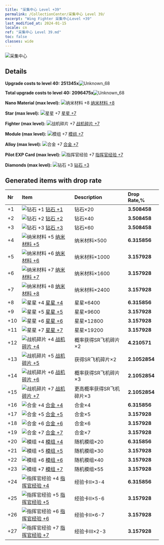 ```yaml
---
title: "采集中心 Level +39"
permalink: /CollectionCenter/采集中心 Level 39/
excerpt: "Wing Fighter 采集中心Level +39"
last_modified_at: 2024-01-15
locale: cn
ref: "采集中心 Level 39.md"
toc: false
classes: wide
---
```



  ![采集中心](/images/bh_img6.png)

## Details

 **Upgrade costs to level 40:** **251345x**![Unknown_68](/images/item/bh_img25_p.png)

 **Total upgrade costs to level 40:** **2096475x**![Unknown_68](/images/item/bh_img25_p.png)

 **Nano Material (max level):** ![纳米材料 +8](/images/cc/CC_Nano_Material_5_p.png) [纳米材料 +8](/cn/CollectionCenter/纳米材料_8/)

 **Star (max level):** ![星星 +7](/images/cc/CC_Star_5_p.png) [星星 +7](/cn/CollectionCenter/星星_7/)

 **Fighter (max level):** ![战机碎片 +7](/images/cc/CC_Fighter_Shard_5_p.png) [战机碎片 +7](/cn/CollectionCenter/战机碎片_7/)

 **Module (max level):** ![模组 +7](/images/cc/CC_Module_5_p.png) [模组 +7](/cn/CollectionCenter/模组_7/)

 **Alloy (max level):** ![合金 +7](/images/cc/CC_Alloy_Plate_5_p.png) [合金 +7](/cn/CollectionCenter/合金_7/)

 **Pilot EXP Card (max level):** ![指挥官经验 +7](/images/cc/CC_Commander_EXP_Card_5_p.png) [指挥官经验 +7](/cn/CollectionCenter/指挥官经验_7/)

 **Diamonds (max level):** ![钻石 +3](/images/cc/CC_Diamond_3_p.png) [钻石 +3](/cn/CollectionCenter/钻石_3/)

## Generated items with drop rate

  |  Nr |     Item   |    Description   |  Drop Rate,% |
  |:----|:-----------|:-----------------|:-------------|
  | +1 | ![钻石 +1](/images/cc/CC_Diamond_1_p.png) [钻石 +1](/cn/CollectionCenter/钻石_1/) | 钻石×20 | **3.508458** |
  | +2 | ![钻石 +2](/images/cc/CC_Diamond_2_p.png) [钻石 +2](/cn/CollectionCenter/钻石_2/) | 钻石×40 | **3.508458** |
  | +3 | ![钻石 +3](/images/cc/CC_Diamond_3_p.png) [钻石 +3](/cn/CollectionCenter/钻石_3/) | 钻石×60 | **3.508458** |
  | +4 | ![纳米材料 +5](/images/cc/CC_Nano_Material_5_p.png) [纳米材料 +5](/cn/CollectionCenter/纳米材料_5/) | 纳米材料×500 | **6.315856** |
  | +5 | ![纳米材料 +6](/images/cc/CC_Nano_Material_5_p.png) [纳米材料 +6](/cn/CollectionCenter/纳米材料_6/) | 纳米材料×1000 | **3.157928** |
  | +6 | ![纳米材料 +7](/images/cc/CC_Nano_Material_5_p.png) [纳米材料 +7](/cn/CollectionCenter/纳米材料_7/) | 纳米材料×1600 | **3.157928** |
  | +7 | ![纳米材料 +8](/images/cc/CC_Nano_Material_5_p.png) [纳米材料 +8](/cn/CollectionCenter/纳米材料_8/) | 纳米材料×2400 | **3.157928** |
  | +8 | ![星星 +4](/images/cc/CC_Star_4_p.png) [星星 +4](/cn/CollectionCenter/星星_4/) | 星星×6400 | **6.315856** |
  | +9 | ![星星 +5](/images/cc/CC_Star_5_p.png) [星星 +5](/cn/CollectionCenter/星星_5/) | 星星×9600 | **3.157928** |
  | +10 | ![星星 +6](/images/cc/CC_Star_5_p.png) [星星 +6](/cn/CollectionCenter/星星_6/) | 星星×12800 | **3.157928** |
  | +11 | ![星星 +7](/images/cc/CC_Star_5_p.png) [星星 +7](/cn/CollectionCenter/星星_7/) | 星星×19200 | **3.157928** |
  | +12 | ![战机碎片 +4](/images/cc/CC_Fighter_Shard_4_p.png) [战机碎片 +4](/cn/CollectionCenter/战机碎片_4/) | 概率获得SR飞机碎片×2 | **4.210571** |
  | +13 | ![战机碎片 +5](/images/cc/CC_Fighter_Shard_5_p.png) [战机碎片 +5](/cn/CollectionCenter/战机碎片_5/) | 获得SR飞机碎片×2 | **2.1052854** |
  | +14 | ![战机碎片 +6](/images/cc/CC_Fighter_Shard_5_p.png) [战机碎片 +6](/cn/CollectionCenter/战机碎片_6/) | 概率获得SR飞机碎片×3 | **2.1052854** |
  | +15 | ![战机碎片 +7](/images/cc/CC_Fighter_Shard_5_p.png) [战机碎片 +7](/cn/CollectionCenter/战机碎片_7/) | 更高概率获得SR飞机碎片×3 | **2.1052854** |
  | +16 | ![合金 +4](/images/cc/CC_Alloy_Plate_4_p.png) [合金 +4](/cn/CollectionCenter/合金_4/) | 合金×4 | **6.315856** |
  | +17 | ![合金 +5](/images/cc/CC_Alloy_Plate_5_p.png) [合金 +5](/cn/CollectionCenter/合金_5/) | 合金×5 | **3.157928** |
  | +18 | ![合金 +6](/images/cc/CC_Alloy_Plate_5_p.png) [合金 +6](/cn/CollectionCenter/合金_6/) | 合金×6 | **3.157928** |
  | +19 | ![合金 +7](/images/cc/CC_Alloy_Plate_5_p.png) [合金 +7](/cn/CollectionCenter/合金_7/) | 合金×7 | **3.157928** |
  | +20 | ![模组 +4](/images/cc/CC_Module_4_p.png) [模组 +4](/cn/CollectionCenter/模组_4/) | 随机模组×20 | **6.315856** |
  | +21 | ![模组 +5](/images/cc/CC_Module_5_p.png) [模组 +5](/cn/CollectionCenter/模组_5/) | 随机模组×30 | **3.157928** |
  | +22 | ![模组 +6](/images/cc/CC_Module_5_p.png) [模组 +6](/cn/CollectionCenter/模组_6/) | 随机模组×40 | **3.157928** |
  | +23 | ![模组 +7](/images/cc/CC_Module_5_p.png) [模组 +7](/cn/CollectionCenter/模组_7/) | 随机模组×55 | **3.157928** |
  | +24 | ![指挥官经验 +4](/images/cc/CC_Commander_EXP_Card_4_p.png) [指挥官经验 +4](/cn/CollectionCenter/指挥官经验_4/) | 经验卡II×3-4 | **6.315856** |
  | +25 | ![指挥官经验 +5](/images/cc/CC_Commander_EXP_Card_5_p.png) [指挥官经验 +5](/cn/CollectionCenter/指挥官经验_5/) | 经验卡II×5-6 | **3.157928** |
  | +26 | ![指挥官经验 +6](/images/cc/CC_Commander_EXP_Card_5_p.png) [指挥官经验 +6](/cn/CollectionCenter/指挥官经验_6/) | 经验卡II×6-7 | **3.157928** |
  | +27 | ![指挥官经验 +7](/images/cc/CC_Commander_EXP_Card_5_p.png) [指挥官经验 +7](/cn/CollectionCenter/指挥官经验_7/) | 经验卡III×2-3 | **3.157928** |

